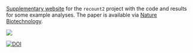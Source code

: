[Supplementary website](http://leekgroup.github.io/recount-analyses/) for the `recount2` project with the code and results for some example analyses. The paper is available via [Nature Biotechnology](http://www.nature.com/nbt/journal/v35/n4/full/nbt.3838.html).

<a href="https://jhubiostatistics.shinyapps.io/recount/"><img src="https://raw.githubusercontent.com/leekgroup/recount-website/master/website/recount.png" align="center"></a>

[![DOI](https://zenodo.org/badge/61042635.svg)](https://zenodo.org/badge/latestdoi/61042635)

